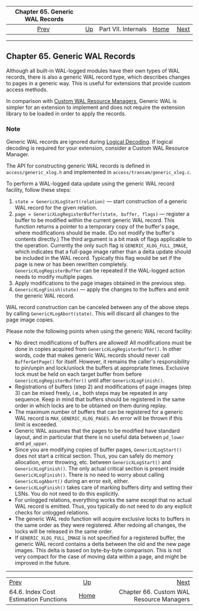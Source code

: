 <!--?xml version="1.0" encoding="UTF-8" standalone="no"?-->

|                       Chapter 65. Generic WAL Records                       |                                            |                     |                                                       |                                                                      |
| :-------------------------------------------------------------------------: | :----------------------------------------- | :-----------------: | ----------------------------------------------------: | -------------------------------------------------------------------: |
| [Prev](index-cost-estimation.html "64.6. Index Cost Estimation Functions")  | [Up](internals.html "Part VII. Internals") | Part VII. Internals | [Home](index.html "PostgreSQL 17devel Documentation") |  [Next](custom-rmgr.html "Chapter 66. Custom WAL Resource Managers") |

***

## Chapter 65. Generic WAL Records

Although all built-in WAL-logged modules have their own types of WAL records, there is also a generic WAL record type, which describes changes to pages in a generic way. This is useful for extensions that provide custom access methods.

In comparison with [Custom WAL Resource Managers](custom-rmgr.html "Chapter 66. Custom WAL Resource Managers"), Generic WAL is simpler for an extension to implement and does not require the extension library to be loaded in order to apply the records.

### Note

Generic WAL records are ignored during [Logical Decoding](logicaldecoding.html "Chapter 49. Logical Decoding"). If logical decoding is required for your extension, consider a Custom WAL Resource Manager.

The API for constructing generic WAL records is defined in `access/generic_xlog.h` and implemented in `access/transam/generic_xlog.c`.

To perform a WAL-logged data update using the generic WAL record facility, follow these steps:

1.  `state = GenericXLogStart(relation)` — start construction of a generic WAL record for the given relation.
2.  `page = GenericXLogRegisterBuffer(state, buffer, flags)` — register a buffer to be modified within the current generic WAL record. This function returns a pointer to a temporary copy of the buffer's page, where modifications should be made. (Do not modify the buffer's contents directly.) The third argument is a bit mask of flags applicable to the operation. Currently the only such flag is `GENERIC_XLOG_FULL_IMAGE`, which indicates that a full-page image rather than a delta update should be included in the WAL record. Typically this flag would be set if the page is new or has been rewritten completely. `GenericXLogRegisterBuffer` can be repeated if the WAL-logged action needs to modify multiple pages.
3.  Apply modifications to the page images obtained in the previous step.
4.  `GenericXLogFinish(state)` — apply the changes to the buffers and emit the generic WAL record.

WAL record construction can be canceled between any of the above steps by calling `GenericXLogAbort(state)`. This will discard all changes to the page image copies.

Please note the following points when using the generic WAL record facility:

*   No direct modifications of buffers are allowed! All modifications must be done in copies acquired from `GenericXLogRegisterBuffer()`. In other words, code that makes generic WAL records should never call `BufferGetPage()` for itself. However, it remains the caller's responsibility to pin/unpin and lock/unlock the buffers at appropriate times. Exclusive lock must be held on each target buffer from before `GenericXLogRegisterBuffer()` until after `GenericXLogFinish()`.
*   Registrations of buffers (step 2) and modifications of page images (step 3) can be mixed freely, i.e., both steps may be repeated in any sequence. Keep in mind that buffers should be registered in the same order in which locks are to be obtained on them during replay.
*   The maximum number of buffers that can be registered for a generic WAL record is `MAX_GENERIC_XLOG_PAGES`. An error will be thrown if this limit is exceeded.
*   Generic WAL assumes that the pages to be modified have standard layout, and in particular that there is no useful data between `pd_lower` and `pd_upper`.
*   Since you are modifying copies of buffer pages, `GenericXLogStart()` does not start a critical section. Thus, you can safely do memory allocation, error throwing, etc. between `GenericXLogStart()` and `GenericXLogFinish()`. The only actual critical section is present inside `GenericXLogFinish()`. There is no need to worry about calling `GenericXLogAbort()` during an error exit, either.
*   `GenericXLogFinish()` takes care of marking buffers dirty and setting their LSNs. You do not need to do this explicitly.
*   For unlogged relations, everything works the same except that no actual WAL record is emitted. Thus, you typically do not need to do any explicit checks for unlogged relations.
*   The generic WAL redo function will acquire exclusive locks to buffers in the same order as they were registered. After redoing all changes, the locks will be released in the same order.
*   If `GENERIC_XLOG_FULL_IMAGE` is not specified for a registered buffer, the generic WAL record contains a delta between the old and the new page images. This delta is based on byte-by-byte comparison. This is not very compact for the case of moving data within a page, and might be improved in the future.

***

|                                                                             |                                                       |                                                                      |
| :-------------------------------------------------------------------------- | :---------------------------------------------------: | -------------------------------------------------------------------: |
| [Prev](index-cost-estimation.html "64.6. Index Cost Estimation Functions")  |       [Up](internals.html "Part VII. Internals")      |  [Next](custom-rmgr.html "Chapter 66. Custom WAL Resource Managers") |
| 64.6. Index Cost Estimation Functions                                       | [Home](index.html "PostgreSQL 17devel Documentation") |                             Chapter 66. Custom WAL Resource Managers |
